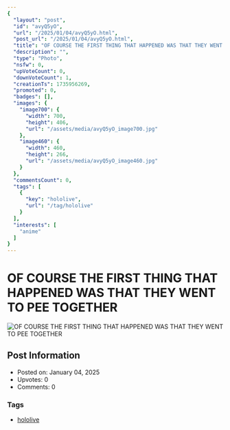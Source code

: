 ```yaml
---
{
  "layout": "post",
  "id": "avyQ5yO",
  "url": "/2025/01/04/avyQ5yO.html",
  "post_url": "/2025/01/04/avyQ5yO.html",
  "title": "OF COURSE THE FIRST THING THAT HAPPENED WAS THAT THEY WENT TO PEE TOGETHER",
  "description": "",
  "type": "Photo",
  "nsfw": 0,
  "upVoteCount": 0,
  "downVoteCount": 1,
  "creationTs": 1735956269,
  "promoted": 0,
  "badges": [],
  "images": {
    "image700": {
      "width": 700,
      "height": 406,
      "url": "/assets/media/avyQ5yO_image700.jpg"
    },
    "image460": {
      "width": 460,
      "height": 266,
      "url": "/assets/media/avyQ5yO_image460.jpg"
    }
  },
  "commentsCount": 0,
  "tags": [
    {
      "key": "hololive",
      "url": "/tag/hololive"
    }
  ],
  "interests": [
    "anime"
  ]
}
---
```


# OF COURSE THE FIRST THING THAT HAPPENED WAS THAT THEY WENT TO PEE TOGETHER

![OF COURSE THE FIRST THING THAT HAPPENED WAS THAT THEY WENT TO PEE TOGETHER](/assets/media/avyQ5yO_image700.jpg)

## Post Information

- Posted on: January 04, 2025
- Upvotes: 0
- Comments: 0

### Tags

- [hololive](/tag/hololive)
